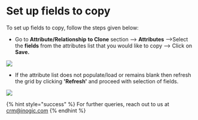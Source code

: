 # Set up fields to copy

To set up fields to copy, follow the steps given below:

* Go to **Attribute/Relationship** **to Clone** section --> **Attributes** -->Select the **fields** from the attributes list that you would like to copy --> Click on **Save.**

![](<../../../.gitbook/assets/Clone1\_3.1 - Copy.png>)

* If the attribute list does not populate/load or remains blank then refresh the grid by clicking **'Refresh'** and proceed with selection of fields.

![](../../../.gitbook/assets/Clone1\_3.1.png)

{% hint style="success" %}
For further queries, reach out to us at [crm@inogic.com](mailto:crm@inogic.com)
{% endhint %}

